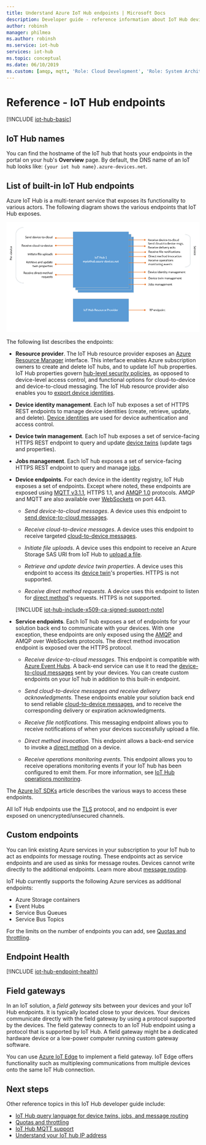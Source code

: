 ```yaml
---
title: Understand Azure IoT Hub endpoints | Microsoft Docs
description: Developer guide - reference information about IoT Hub device-facing and service-facing endpoints.
author: robinsh
manager: philmea
ms.author: robinsh
ms.service: iot-hub
services: iot-hub
ms.topic: conceptual
ms.date: 06/10/2019
ms.custom: [amqp, mqtt, 'Role: Cloud Development', 'Role: System Architecture']
---
```


# Reference - IoT Hub endpoints

[!INCLUDE [iot-hub-basic](../../includes/iot-hub-basic-partial.md)]

## IoT Hub names

You can find the hostname of the IoT hub that hosts your endpoints in the portal on your hub's  **Overview** page. By default, the DNS name of an IoT hub looks like: `{your iot hub name}.azure-devices.net`.

## List of built-in IoT Hub endpoints

Azure IoT Hub is a multi-tenant service that exposes its functionality to various actors. The following diagram shows the various endpoints that IoT Hub exposes.

![IoT Hub endpoints](./media/iot-hub-devguide-endpoints/endpoints.png)

The following list describes the endpoints:

* **Resource provider**. The IoT Hub resource provider exposes an [Azure Resource Manager](../azure-resource-manager/management/overview.md) interface. This interface enables Azure subscription owners to create and delete IoT hubs, and to update IoT hub properties. IoT Hub properties govern [hub-level security policies](iot-hub-devguide-security.md#access-control-and-permissions), as opposed to device-level access control, and functional options for cloud-to-device and device-to-cloud messaging. The IoT Hub resource provider also enables you to [export device identities](iot-hub-devguide-identity-registry.md#import-and-export-device-identities).

* **Device identity management**. Each IoT hub exposes a set of HTTPS REST endpoints to manage device identities (create, retrieve, update, and delete). [Device identities](iot-hub-devguide-identity-registry.md) are used for device authentication and access control.

* **Device twin management**. Each IoT hub exposes a set of service-facing HTTPS REST endpoint to query and update [device twins](iot-hub-devguide-device-twins.md) (update tags and properties). 

* **Jobs management**. Each IoT hub exposes a set of service-facing HTTPS REST endpoint to query and manage [jobs](iot-hub-devguide-jobs.md).

* **Device endpoints**. For each device in the identity registry, IoT Hub exposes a set of endpoints. Except where noted, these endpoints are exposed using [MQTT v3.1.1](https://mqtt.org/), HTTPS 1.1, and [AMQP 1.0](https://www.amqp.org/) protocols. AMQP and MQTT are also available over [WebSockets](https://tools.ietf.org/html/rfc6455) on port 443.

  * *Send device-to-cloud messages*. A device uses this endpoint to [send device-to-cloud messages](iot-hub-devguide-messages-d2c.md).

  * *Receive cloud-to-device messages*. A device uses this endpoint to receive targeted [cloud-to-device messages](iot-hub-devguide-messages-c2d.md).

  * *Initiate file uploads*. A device uses this endpoint to receive an Azure Storage SAS URI from IoT Hub to [upload a file](iot-hub-devguide-file-upload.md).

  * *Retrieve and update device twin properties*. A device uses this endpoint to access its [device twin](iot-hub-devguide-device-twins.md)'s properties. HTTPS is not supported.

  * *Receive direct method requests*. A device uses this endpoint to listen for [direct method](iot-hub-devguide-direct-methods.md)'s requests. HTTPS is not supported.

  [!INCLUDE [iot-hub-include-x509-ca-signed-support-note](../../includes/iot-hub-include-x509-ca-signed-support-note.md)]

* **Service endpoints**. Each IoT hub exposes a set of endpoints  for your solution back end to communicate with your devices. With one exception, these endpoints are only exposed using the [AMQP](https://www.amqp.org/) and AMQP over WebSockets protocols. The direct method invocation endpoint is exposed over the HTTPS protocol.
  
  * *Receive device-to-cloud messages*. This endpoint is compatible with [Azure Event Hubs](https://azure.microsoft.com/documentation/services/event-hubs/). A back-end service can use it to read the [device-to-cloud messages](iot-hub-devguide-messages-d2c.md) sent by your devices. You can create custom endpoints on your IoT hub in addition to this built-in endpoint.
  
  * *Send cloud-to-device messages and receive delivery acknowledgments*. These endpoints enable your solution back end to send reliable [cloud-to-device messages](iot-hub-devguide-messages-c2d.md), and to receive the corresponding delivery or expiration acknowledgments.
  
  * *Receive file notifications*. This messaging endpoint allows you to receive notifications of when your devices successfully upload a file. 
  
  * *Direct method invocation*. This endpoint allows a back-end service to invoke a [direct method](iot-hub-devguide-direct-methods.md) on a device.
  
  * *Receive operations monitoring events*. This endpoint allows you to receive operations monitoring events if your IoT hub has been configured to emit them. For more information, see [IoT Hub operations monitoring](iot-hub-operations-monitoring.md).

The [Azure IoT SDKs](iot-hub-devguide-sdks.md) article describes the various ways to access these endpoints.

All IoT Hub endpoints use the [TLS](https://tools.ietf.org/html/rfc5246) protocol, and no endpoint is ever exposed on unencrypted/unsecured channels.

## Custom endpoints

You can link existing Azure services in your subscription to your IoT hub to act as endpoints for message routing. These endpoints act as service endpoints and are used as sinks for message routes. Devices cannot write directly to the additional endpoints. Learn more about [message routing](../iot-hub/iot-hub-devguide-messages-d2c.md).

IoT Hub currently supports the following Azure services as additional endpoints:

* Azure Storage containers
* Event Hubs
* Service Bus Queues
* Service Bus Topics

For the limits on the number of endpoints you can add, see [Quotas and throttling](iot-hub-devguide-quotas-throttling.md).

## Endpoint Health

[!INCLUDE [iot-hub-endpoint-health](../../includes/iot-hub-include-endpoint-health.md)]

## Field gateways

In an IoT solution, a *field gateway* sits between your devices and your IoT Hub endpoints. It is typically located close to your devices. Your devices communicate directly with the field gateway by using a protocol supported by the devices. The field gateway connects to an IoT Hub endpoint using a protocol that is supported by IoT Hub. A field gateway might be a dedicated hardware device or a low-power computer running custom gateway software.

You can use [Azure IoT Edge](/azure/iot-edge/) to implement a field gateway. IoT Edge offers functionality such as multiplexing communications from multiple devices onto the same IoT Hub connection.

## Next steps

Other reference topics in this IoT Hub developer guide include:

* [IoT Hub query language for device twins, jobs, and message routing](iot-hub-devguide-query-language.md)
* [Quotas and throttling](iot-hub-devguide-quotas-throttling.md)
* [IoT Hub MQTT support](iot-hub-mqtt-support.md)
* [Understand your IoT hub IP address](iot-hub-understand-ip-address.md)